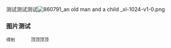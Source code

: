 测试测试测试![860791_an old man and a child _xl-1024-v1-0.png](https://cdn.nlark.com/yuque/0/2024/png/22838141/1721373782084-2e3fbdc7-7983-4767-b117-fdd17a02579f.png#averageHue=%235c5143&clientId=u15d5e1db-a3a9-4&from=ui&id=u216196bd&originHeight=1024&originWidth=1024&originalType=binary&ratio=1.25&rotation=0&showTitle=false&size=1883974&status=done&style=none&taskId=u98210d7a-535b-476c-b5c7-a2eaa5043de&title=)
### 图片测试
  	得到      顶顶顶顶

